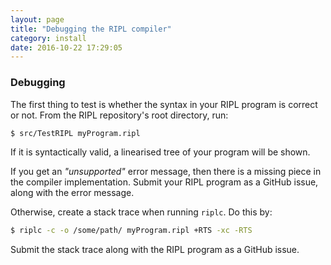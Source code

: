 ```yaml
---
layout: page
title: "Debugging the RIPL compiler"
category: install
date: 2016-10-22 17:29:05
---
```


### Debugging

The first thing to test is whether the syntax in your RIPL program is correct or not. From the RIPL repository's root directory, run:

```bash
$ src/TestRIPL myProgram.ripl
```

If it is syntactically valid, a linearised tree of your program will be shown.

If you get an _"unsupported"_ error message, then there is a missing piece in the compiler implementation. Submit your RIPL program as a GitHub issue, along with the error message.

Otherwise, create a stack trace when running `riplc`. Do this by:

```bash
$ riplc -c -o /some/path/ myProgram.ripl +RTS -xc -RTS
```

Submit the stack trace along with the RIPL program as a GitHub issue.
